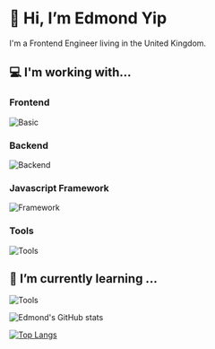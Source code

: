 # 👋 Hi, I’m Edmond Yip
I'm a Frontend Engineer living in the United Kingdom.

## 💻 I'm working with...

### Frontend
 ![Basic](https://skills.thijs.gg/icons?i=html,css,js,ts,jest,pug,sass,tailwind,windicss,styledcomponents)
 
### Backend
 ![Backend](https://skills.thijs.gg/icons?i=nodejs,express,mongodb,graphql)

### Javascript Framework
 ![Framework](https://skills.thijs.gg/icons?i=react,nextjs,redux,vue,nuxtjs)

### Tools
![Tools](https://skills.thijs.gg/icons?i=git,figma,webpack,nginx,docker,jenkins)
 
## 🌱 I’m currently learning ...
![Tools](https://skills.thijs.gg/icons?i=go,flutter,deno)

![Edmond's GitHub stats](https://github-readme-stats.vercel.app/api?username=edmondyip&hide=contribs,prs)

[![Top Langs](https://github-readme-stats.vercel.app/api/top-langs/?username=edmondyip&layout=compact)](https://github.com/edmondyip/)
